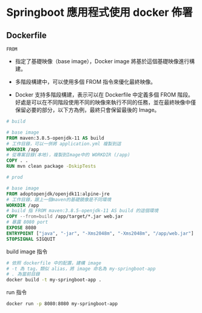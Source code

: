 # Springboot 應用程式使用 docker 佈署

## Dockerfile
`FROM`  
* 指定了基礎映像（base image），Docker image 將基於這個基礎映像進行構建。

* 多階段構建中，可以使用多個 FROM 指令來優化最終映像。

* Docker 支持多階段構建，表示可以在 Dockerfile 中定義多個 FROM 階段。
好處是可以在不同階段使用不同的映像來執行不同的任務，並在最終映像中僅保留必要的部分，以下方為例，最終只會保留最後的 Image。


```dockerfile
# build

# base image
FROM maven:3.8.5-openjdk-11 AS build
# 工作目錄，可以一併將 application.yml 複製到這
WORKDIR /app
# 從專案目錄(本地)，複製到Image中的 WORKDIR (/app)
COPY . .
RUN mvn clean package -DskipTests

# prod

# base image
FROM adoptopenjdk/openjdk11:alpine-jre
# 工作目錄，跟上一個maven的基礎鏡像是不同環境
WORKDIR /app
# build 指 FROM maven:3.8.5-openjdk-11 AS build 的這個環境
COPY --from=build /app/target/*.jar web.jar
# 暴露 8080 port
EXPOSE 8080
ENTRYPOINT ["java", "-jar", "-Xms2048m", "-Xms2048m", "/app/web.jar"]
STOPSIGNAL SIGQUIT
```

build image 指令

```sh
# 依照 dockerfile 中的配置，建構 image
# -t 為 tag，類似 alias，將 image 命名為 my-springboot-app
# . 為當前目錄
docker build -t my-springboot-app .
```

run 指令
```sh
docker run -p 8080:8080 my-springboot-app
```
